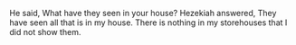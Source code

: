He said, What have they seen in your house? Hezekiah answered, They have seen all that is in my house. There is nothing in my storehouses that I did not show them.
